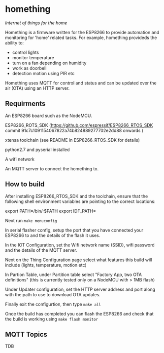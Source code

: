 # homething 
*Internet of things for the home*

Homething is a firmware written for the ESP8266 to provide automation and monitoring for 'home' related tasks.
For example, homething provideds the ability to:
* control lights
* monitor temperature
* turn on a fan depending on humidity
* work as doorbell
* detection motion using PIR etc

Homething uses MQTT for control and status and can be updated over the air (OTA) using an HTTP server.

## Requirments
An ESP8266 board such as the NodeMCU.

ESP8266_ROTS_SDK (https://github.com/espressif/ESP8266_RTOS_SDK commit 91c7c1091154067822a74b824889277702e2dd88 onwards )

xtensa toolchain (see README in ESP8266_RTOS_SDK for details)

python2.7 and pyserial installed

A wifi network

An MQTT server to connect the homething to.

## How to build
After installing ESP8266_RTOS_SDK and the toolchain, ensure that the following shell environment variables are pointing to the correct locations:

export PATH=<location of toolchain>/bin/:$PATH
export IDF_PATH=<location of ESP8266_RTOS_SDK>

Next run `make menuconfig`

In serial flasher config, setup the port that you have connected your ESP8266 to and the details of the flash it uses.

In the IOT Configuration, set the Wifi network name (SSID), wifi password and the details of the MQTT server.

Next on the Thing Configuration page select what features this build will include (lights, temperature, motion etc)

In Partion Table, under Partition table select "Factory App, two OTA definitions" (this is currently tested only on a NodeMCU with > 1MB flash) 

Under Updater configuration, set the HTTP server address and port along with the path to use to download OTA updates.

Finally exit the configurtion, then type `make all`

Once the build has completed you can flash the ESP8266 and check that the build is working using `make flash monitor`

## MQTT Topics

TDB


